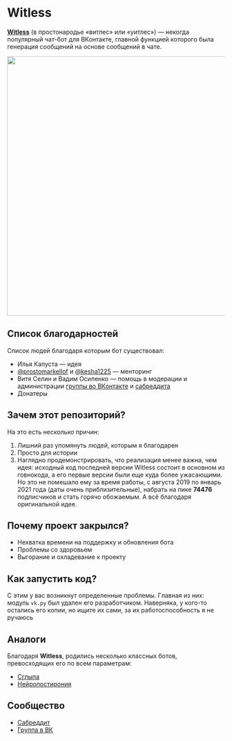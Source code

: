 # Witless
**[Witless](https://vk.com/witless)** (в простонародье «витлес» или «уитлес») — некогда популярный чат-бот для ВКонтакте, 
главной функцией которого была генерация сообщений на основе сообщений в чате.

<img height="600" src="https://sun9-73.userapi.com/impf/c851236/v851236487/1f9805/grE7ekWZf80.jpg?size=1300x1500&quality=96&sign=2e748256d59cfb1e68d35b597e7ce7d7&type=album" />

## Список благодарностей
Список людей благодаря которым бот существовал:
* Илья Капуста — идея
* [@prostomarkellof](https://github.com/prostomarkeloff) и [@kesha1225](https://github.com/kesha1225) — менторинг
* Витя Селин и Вадим Осипенко — помощь в модерации и администрации 
[группы во ВКонтакте](https://vk.com/witless) и [сабреддита](https://reddit.com/r/witless)
* Донатеры

## Зачем этот репозиторий?
На это есть несколько причин:
1. Лишний раз упомянуть людей, которым я благодарен
2. Просто для истории
3. Наглядно продемонстрировать, что реализация менее важна, чем идея:
исходный код последней версии Witless состоит в основном из говнокода, 
а его первые версии были еще куда более ужасающими. 
Но это не помешало ему за время работы, с августа 2019 по январь 2021 года (даты очень приблизительные), 
набрать на пике **74476** подписчиков и стать горячо обожаемым. 
А всё благодаря оригинальной идее.

## Почему проект закрылся?
* Нехватка времени на поддержку и обновления бота
* Проблемы со здоровьем
* Выгорание и охладевание к проекту

## Как запустить код?
С этим у вас возникнут определенные проблемы. Главная из них: 
модуль `vk.py` был удален его разработчиком. 
Наверняка, у кого-то остались его копии, но ищите их сами, 
за их работоспособность я не ручаюсь

## Аналоги
Благодаря **Witless**, родились несколько классных ботов, превосходящих его по всем параметрам:
* [Сглыпа](https://vk.com/sglypa)
* [Нейропостирония](https://vk.com/neuropostirony)

## Сообщество
* [Сабреддит](https://reddit.com/r/witless)
* [Группа в ВК](https://vk.com/witless)
